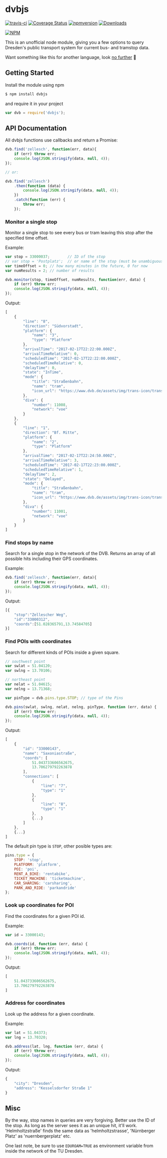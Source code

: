 # dvbjs

[![travis-ci](http://img.shields.io/travis/kiliankoe/dvbjs.svg?style=flat)](https://travis-ci.org/kiliankoe/dvbjs)
[![Coverage Status](https://coveralls.io/repos/kiliankoe/dvbjs/badge.svg?branch=master&service=github)](https://coveralls.io/github/kiliankoe/dvbjs?branch=master)
[![npmversion](http://img.shields.io/npm/v/dvbjs.svg?style=flat)](https://www.npmjs.org/package/dvbjs)
[![Downloads](https://img.shields.io/npm/dm/dvbjs.svg)](https://www.npmjs.com/package/dvbjs)

[![NPM](https://nodei.co/npm/dvbjs.png?downloads=true)](https://nodei.co/npm/dvbjs/)

This is an unofficial node module, giving you a few options to query Dresden's public transport system for current bus- and tramstop data.

Want something like this for another language, look [no further](https://github.com/kiliankoe/vvo#libraries) 🙂

## Getting Started

Install the module using npm

```sh
$ npm install dvbjs
```

and require it in your project

```js
var dvb = require('dvbjs');
```

## API Documentation

All dvbjs functions use callbacks and return a Promise:

```js
dvb.find('zellesch', function(err, data){
    if (err) throw err;
    console.log(JSON.stringify(data, null, 4));
});

// or:

dvb.find('zellesch')
    .then(function (data) {
        console.log(JSON.stringify(data, null, 4));
    })
    .catch(function (err) {
        throw err;
    });
```

### Monitor a single stop

Monitor a single stop to see every bus or tram leaving this stop after the specified time offset.

Example:

```js
var stop = 33000037;        // ID of the stop
// var stop = 'Postplatz';  // or name of the stop (must be unambiguous)
var timeOffset = 0; // how many minutes in the future, 0 for now
var numResults = 2; // number of results

dvb.monitor(stop, timeOffset, numResults, function(err, data) {
    if (err) throw err;
    console.log(JSON.stringify(data, null, 4));
});
```
Output:

```js
[
    {
        "line": "8",
        "direction": "Südvorstadt",
        "platform": {
            "name": "3",
            "type": "Platform"
        },
        "arrivalTime": "2017-02-17T22:22:00.000Z",
        "arrivalTimeRelative": 0,
        "scheduledTime": "2017-02-17T22:22:00.000Z",
        "scheduledTimeRelative": 0,
        "delayTime": 0,
        "state": "InTime",
        "mode": {
            "title": "Straßenbahn",
            "name": "tram",
            "icon_url": "https://www.dvb.de/assets/img/trans-icon/transport-tram.svg"
        },
        "diva": {
            "number": 11008,
            "network": "voe"
        }
    },
    {
        "line": "1",
        "direction": "Bf. Mitte",
        "platform": {
            "name": "2",
            "type": "Platform"
        },
        "arrivalTime": "2017-02-17T22:24:50.000Z",
        "arrivalTimeRelative": 3,
        "scheduledTime": "2017-02-17T22:23:00.000Z",
        "scheduledTimeRelative": 1,
        "delayTime": 2,
        "state": "Delayed",
        "mode": {
            "title": "Straßenbahn",
            "name": "tram",
            "icon_url": "https://www.dvb.de/assets/img/trans-icon/transport-tram.svg"
        },
        "diva": {
            "number": 11001,
            "network": "voe"
        }
    }
]
```

### Find stops by name

Search for a single stop in the network of the DVB. Returns an array of all possible hits including their GPS coordinates.

Example:

```js
dvb.find('zellesch', function(err, data){
    if (err) throw err;
    console.log(JSON.stringify(data, null, 4));
});
```

Output:

```js
[{
    "stop":"Zellescher Weg",
    "id":"33000312",
    "coords":[51.028365791,13.74584705]
}]
```

### Find POIs with coordinates

Search for different kinds of POIs inside a given square.

```js
// southwest point
var swlat = 51.04120;
var swlng = 13.70106;

// northeast point
var nelat = 51.04615;
var nelng = 13.71368;

var pinType = dvb.pins.type.STOP; // type of the Pins

dvb.pins(swlat, swlng, nelat, nelng, pinType, function (err, data) {
    if (err) throw err;
    console.log(JSON.stringify(data, null, 4));
});
```

Output:

```js
[
    {
        "id": "33000143",
        "name": "Saxoniastraße",
        "coords": [
            51.043733606562675,
            13.706279792263878
        ],
        "connections": [
            {
                "line": "7",
                "type": "1"
            },
            {
                "line": "8",
                "type": "1"
            },
            {...}
        ]
    },
    {...}
]

```

The default pin type is `STOP`, other posible types are:

```js
pins.type = {
    STOP: 'stop',
    PLATFORM: 'platform',
    POI: 'poi',
    RENT_A_BIKE: 'rentabike',
    TICKET_MACHINE: 'ticketmachine',
    CAR_SHARING: 'carsharing',
    PARK_AND_RIDE: 'parkandride'
};
```
### Look up coordinates for POI

Find the coordinates for a given POI id.

Example:

```js
var id = 33000143;

dvb.coords(id, function (err, data) {
    if (err) throw err;
    console.log(JSON.stringify(data, null, 4));
});
```

Output:

```js
[
    51.043733606562675,
    13.706279792263878
]
```

### Address for coordinates

Look up the address for a given coordinate.

Example:

```js
var lat = 51.04373;
var lng = 13.70320;

dvb.address(lat, lng, function (err, data) {
    if (err) throw err;
    console.log(JSON.stringify(data, null, 4));
});
```

Output:

```js
{
    "city": "Dresden",
    "address": "Kesselsdorfer Straße 1"
}
```

## Misc

By the way, stop names in queries are very forgiving. Better use the ID of the stop. As long as the server sees it as an unique hit, it'll work. 'Helmholtzstraße' finds the same data as 'helmholtzstrasse', 'Nürnberger Platz' as 'nuernbergerplatz' etc.

One last note, be sure to use `EDUROAM=TRUE` as environment variable from inside the network of the TU Dresden.

